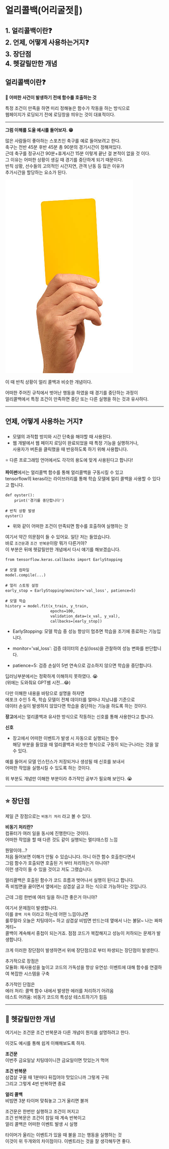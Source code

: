 # 얼리콜백(어리굴젓🦪)
**1. 얼리콜백이란❓**  
**2. 언제, 어떻게 사용하는거지❓**  
**3. 장단점**  
**4. 헷갈릴만한 개념**  
---
## 얼리콜백이란❓
**🔑 어떠한 사건이 발생하기 전에 함수를 호출하는 것**  

특정 조건이 만족을 하면 미리 정해놓은 함수가 작동을 하는 방식으로   
웹페이지가 로딩되기 전에 로딩창을 띄우는 것이 대표적이다.  

---

**그럼 이해를 도울 예시를 들어보자. 😁**  

많은 사람들이 좋아하는 스포츠인 축구를 예로 들어보려고 한다.  
축구는 전반 45분 후반 45분 총 90분의 경기시간이 정해져있다.  
근데 축구를 정규시간 90분+휴게시간 15분 이렇게 끝난 걸 본적이 없을 것 이다.  
그 이유는 어떠한 상황이 생길 때 경기를 중단하게 되기 때문이다.  
반칙 상황, 선수들의 고의적인 시간지연, 관객 난동 등 많은 이유가  
추가시간을 할당하는 요소가 된다.  

![alt text](image.png)  

이 때 반칙 상황이  얼리 콜백과 비슷한 개념이다.  

어떠한 주어진 규칙에서 벗어난 행동을 하였을 때 경기를 중단하는 과정이  
얼리콜백에서 특정 조건이 만족하면 중단 또는 다른 실행을 하는 것과 유사하다.  

---
## 언제, 어떻게 사용하는 거지❓
- 모델의 과적합 방지와 시간 단축을 해야할 때 사용된다.
- 웹 개발에서 웹 페이지 로딩이 완료되었을 때 특정 기능을 실행하거나,  
사용자가 버튼을 클릭했을 때 반응하도록 하기 위해 사용합니다.  
  
⭐ 다른 프로그래밍 언어에서도 각각의 용도에 맞게 사용된다고 합니다!  

**파이썬**에서는 얼리콜백 함수를 통해 얼리콜백을 구동시킬 수 있고  
tensorflow의 keras라는 라이브러리를 통해 학습 모델에 얼리 콜백을 사용할 수 있다고 합니다.
```
def oyster():
    print('경기를 중단합니다')

# 반칙 상황 발생
oyster()
```
- 위와 같이 어떠한 조건이 만족되면 함수를 호출하여 실행하는 것  

여기서 약간 의문점이 들 수 있어요. 일단 저는 들었습니다.  
바로 `조건문`과 `조건 반복문`이랑 뭐가 다른거야?  
이 부분은 뒤에 헷갈릴만한 개념에서 다시 얘기를 해보겠습니다.

```
from tensorflow.keras.callbacks import EarlyStopping

# 모델 컴파일
model.compile(...)

# 얼리 스토핑 설정
early_stop = EarlyStopping(monitor='val_loss', patience=5)

# 모델 학습
history = model.fit(x_train, y_train,
                    epochs=100,
                    validation_data=(x_val, y_val),
                    callbacks=[early_stop])
```
- EarlyStopping: 모델 학습 중 성능 향상이 멈추면 학습을 조기에 종료하는 기능입니다.  

- monitor='val_loss': 검증 데이터의 손실(loss)을 관찰하여 성능 변화를 판단합니다.  

- patience=5: 검증 손실이 5번 연속으로 감소하지 않으면 학습을 중단합니다.  

딥러닝부분에서는 정확하게 이해하지 못하였다. 😭  
(위에는 도와줘요 GPT쌤 시전...😂)   

다만 이해한 내용을 바탕으로 설명을 하자면  
에포크 수인 5 즉, 학습 모델이 전체 데이터를 얼마나 지났냐를 기준으로  
데이터 손실이 발생하지 않았다면 학습을 중단하는 기능을 하도록 하는 것이다.



**장고**에서는 얼리콜백과 유사한 방식으로 작동하는 신호를 통해 사용한다고 합니다.  

**신호**  
- 장고에서 어떠한 이벤트가 발생 시 자동으로 실행되는 함수  
해당 부분을 들었을 때 얼리콜백과 비슷한 형식으로 구동이 되는구나라는 것을 알 수 있다.  

예를 들어서 모델 인스턴스가 저장되거나 생성될 때 신호를 보내서  
어떠한 작업을 실행시킬 수 있도록 하는 것이다.

위 부분도 개념만 이해한 부분이라 추가적인 공부가 필요해 보인다. 😭  

---

## ⭐ 장단점
제일 큰 장점으로는 `비동기 처리` 라고 볼 수 있다.  

**비동기 처리란?**  
컴퓨터가 여러 일을 동시에 진행한다는 것이다.   
어떠한 작업을 할 때 다른 것도 같이 실행되는 멀티태스킹 느낌

뭔말이야...?  
처음 들어보면 이해가 안될 수 있습니니다. 아니 아깐 함수 호출한다면서  
그럼 함수가 호출되면 호출된 거 부터 처리하는거 아니야?  
이런 생각이 들 수 있을 것이고 저도 그랬습니다.  

얼리콜백은 호출된 함수가 코드 흐름과 벗어나서 실행이 된다고 합니다.  
즉 비빔면을 끓이면서 옆에서는 삼겹살 굽고 하는 식으로 가능하다는 것입니다.  

근데 그럼 한번에 여러 일을 하니깐 좋은거 아니야?

여기서 문제점이 발생합니다.  
이를 `콜백 지옥` 이라고 하는데 어떤 느낌이냐면  
룰루랄라 오늘은 치팅데이~ 하고 삼겹살 비빔면 만드는데 옆에서 나는 불닭~ 나는 짜파게티~  
콜백이 계속해서 중첩이 되는거죠. 점점 코드가 복잡해지고 성능이 저하되는 문제가 발생합니다.  
 
크게 이러한 장단점이 발생하면서 위에 장단점으로 부터 파생되는 장단점이 발생한다.  

추가적으로 장점은  
모듈화: 재사용성을 높이고 코드의 가독성을 향상
유연성: 이벤트에 대해 함수를 연결하여 복잡한 시스템을 구축

추가적인 단점은  
에러 처리: 콜백 함수 내에서 발생한 에러를 처리하기 어려움  
테스트 어려움: 비동기 코드의 특성상 테스트하기가 힘듬

---
## 📃 헷갈릴만한 개념
여기서는 조건문 조건 반복문과 다른 개념이 뭔지를 설명하려고 한다.  

이것도 예시를 통해 쉽게 이해해보도록 하자.  

**조건문**  
이번주 금요일날 치팅데이니깐 금요일이면 맛있는거 먹어

**조건 반복문**  
삼겹살 구울 때 1분마다 뒤집어야 맛있으니까 그렇게 구워  
그리고 그렇게 4번 반복하면 종료  

**얼리 콜백**  
비빔면 3분 타이머 맞춰놓고 그거 울리면 불꺼  

조건문은 한번만 실행하고 조건이 꺼지고  
조건 반복문은 조건이 참일 때 계속 반복이고  
얼리 콜백은 어떠한 이벤트 발생 시 실행  

타이머가 울리는 이벤트가 있을 때 불을 끄는 행동을 실행하는 것  
이것이 위 두개와의 차이점이다. 이벤트라는 것을 잘 생각해두면 좋다.  


